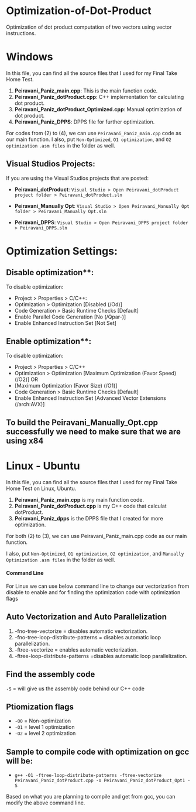 # Optimization-of-Dot-Product
Optimization of dot product computation of two vectors using vector instructions.

# Windows
In this file, you can find all the source files that I used for my Final Take Home Test.

1. **Peiravani_Paniz_main.cpp**: This is the main function code.
2. **Peiravani_Paniz_dotProduct.cpp**: C++ implementation for calculating dot product.
3. **Peiravani_Paniz_dotProduct_Optimized.cpp**: Manual optimization of dot product.
4. **Peiravani_Paniz_DPPS**: DPPS file for further optimization.

For codes from (2) to (4), we can use `Peiravani_Paniz_main.cpp` code as our main function.
I also, put `Non-Optimized`, `O1 optimization`, and `O2 optimization` `.asm files` in the folder as well.

## Visual Studios Projects:
If you are using the Visual Studios projects that are posted:

- **Peiravani_dotProduct**:
  `Visual Studio > Open Peiravani_dotProduct project folder > Peiravani_dotProduct.sln`
  
- **Peiravani_Manually Opt**:
  `Visual Studio > Open Peiravani_Manually Opt folder > Peiravani_Manually Opt.sln`

- **Peiravani_DPPS**:
  `Visual Studio > Open Peiravani_DPPS project folder > Peiravani_DPPS.sln`

# Optimization Settings:

## Disable optimization**:
 
To disable optimization:
  
- Project > Properties > C/C++:
- Optimization > Optimization [Disabled (/Od)]
- Code Generation > Basic Runtime Checks [Default]
- Enable Parallel Code Generation [No (/Qpar-)]
- Enable Enhanced Instruction Set [Not Set]

 ## Enable optimization**:
 
 To disable optimization:

 - Project > Properties > C/C++ 
- Optimization > Optimization [Maximum Optimization (Favor Speed) (/O2)]
  OR
- [Maximum Optimization (Favor Size) (/O1)]
- Code Generation > Basic Runtime Checks [Default]
- Enable Enhanced Instruction Set [Advanced Vector Extensions (/arch:AVX)]

## To build the Peiravani_Manually_Opt.cpp successfully we need to make sure that we are using x84

# Linux - Ubuntu
In this file, you can find all the source files that I used for my Final Take Home Test on Linux, Ubuntu. 

1. **Peiravani_Paniz_main.cpp** is my main function code.
2. **Peiravani_Paniz_dotProduct.cpp** is my C++ code that calculat dotProduct.
3. **Peiravani_Paniz_dpps** is the DPPS file that I created for more optimization.

For both (2) to (3), we can use Peiravani_Paniz_main.cpp code as our main function.

I also, put `Non-Optimized`, `O1 optimization`, `O2 optimization`, and `Manually Optimization` `.asm files` in the folder as well.

#### Command Line
For Linux we can use below command line to change our vectorization from disable to enable and for finding the optimization code with optimization flags

## Auto Vectorization and Auto Parallelization

1. -fno-tree-vectorize = disables automatic vectorization.
2. -fno-tree-loop-distribute-patterns = disables automatic loop parallelization.
3. -ftree-vectorize = enables automatic vectorization.
4. -ftree-loop-distribute-patterns =disables automatic loop parallelization.

## Find the assembly code

`-S` = will give us the assembly code behind our C++ code

## Ptiomization flags

- `-O0` = Non-optimization
- `-O1` = level 1 optimization
- `-O2` = level 2 optimization

## Sample to compile code with optimization on gcc will be:

- `g++ -O1 -ftree-loop-distribute-patterns -ftree-vectorize Peiravani_Paniz_dotProduct.cpp -o Peiravani_Paniz_dotProduct_Opt1 -S `

Based on what you are planning to compile and get from gcc, you can modify the above command line.

